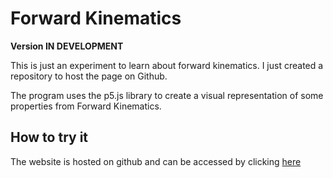# Forward Kinematics

**Version IN DEVELOPMENT**

This is just an experiment to learn about forward kinematics. I just created a repository to host the page on Github.

The program uses the p5.js library to create a visual representation of some properties from Forward Kinematics.

## How to try it
The website is hosted on github and can be accessed by clicking [here](https://joaofavoretti.github.io/WebSortingVisualizer/index.html)
